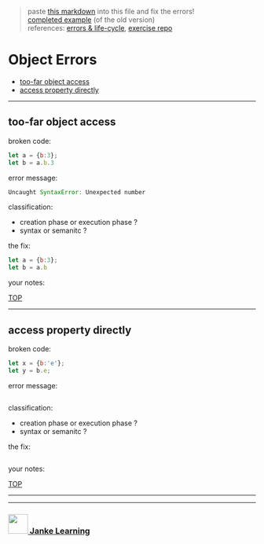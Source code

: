 > paste [this markdown](https://raw.githubusercontent.com/janke-learning/error-exercises/master/objects.md) into this file and fix the errors!    
> [completed example](https://github.com/AlfiYusrina/hyf-javascript1/blob/master/week1/errors_solutions.MD)  (of the old version)  
> references: [errors & life-cycle](https://github.com/janke-learning/errors-and-life-cycle), [exercise repo](https://github.com/janke-learning/errors)
# Object Errors

* [too-far object access](#too-far-object-access)
* [access property directly](#access-property-directly)

---

## too-far object access

broken code:
```js
let a = {b:3};
let b = a.b.3
```
error message:
```js
Uncaught SyntaxError: Unexpected number
```
classification:
* creation phase or execution phase ?
* syntax or semanitc ?

the fix:
```js
let a = {b:3};
let b = a.b
```
your notes:

[TOP](#object-errors)

---

## access property directly
broken code:
```js
let x = {b:'e'};
let y = b.e;
```
error message:
```
```
classification:
* creation phase or execution phase ?
* syntax or semanitc ?

the fix:
```js
```
your notes:

[TOP](#object-errors)


___
___
### <a href="http://janke-learning.org" target="_blank"><img src="https://user-images.githubusercontent.com/18554853/50098409-22575780-021c-11e9-99e1-962787adaded.png" width="40" height="40"></img> Janke Learning</a>
